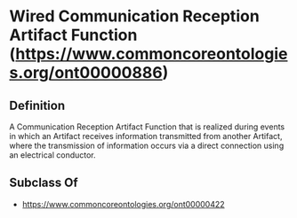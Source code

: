 # Wired Communication Reception Artifact Function (https://www.commoncoreontologies.org/ont00000886)

## Definition
A Communication Reception Artifact Function that is realized during events in which an Artifact receives information transmitted from another Artifact, where the transmission of information occurs via a direct connection using an electrical conductor.

## Subclass Of
- https://www.commoncoreontologies.org/ont00000422

